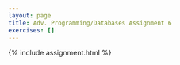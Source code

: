 ```yaml
---
layout: page
title: Adv. Programming/Databases Assignment 6
exercises: []
---
```


{% include assignment.html %}
